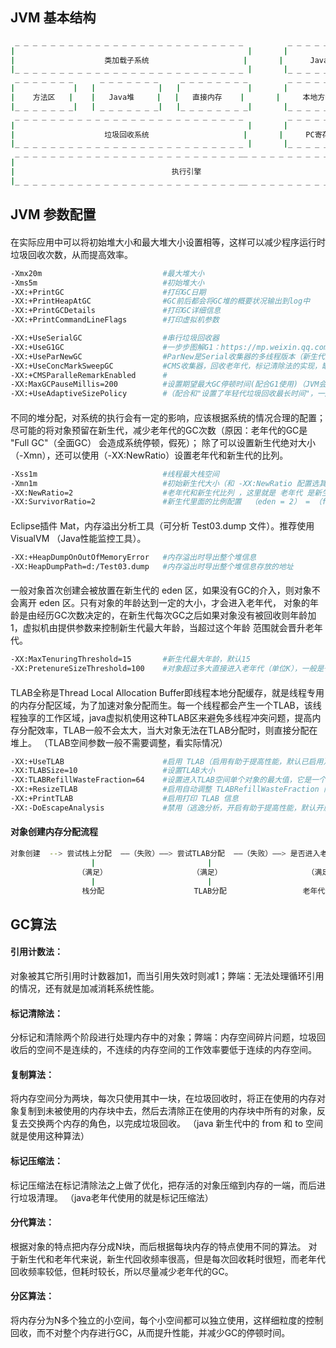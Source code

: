 ## JVM 基本结构
```bash
 _ _ _ _ _ _ _ _ _ _ _ _ _ _ _ _ _ _ _ _ _ _ _ _ _ _          _ _ _ _ _ _ _ _ _ _ 
|                                                    |       |                   |
|                    类加载子系统                     |       |      Java栈       |
|_ _ _ _ _ _ _ _ _ _ _ _ _ _ _ _ _ _ _ _ _ _ _ _ _ _ |       |_ _ _ _ _ _ _ _ _ _|   
 _ _ _ _ _ _ _      _ _ _ _ _ _ _     _ _ _ _ _ _ _ _         _ _ _ _ _ _ _ _ _ _ 
|             |   |              |   |               |       |                   |
|    方法区   |    |   Java堆     |   |   直接内存    |       |     本地方法区     |
|_ _ _ _ _ _ _|   | _ _ _ _ _ _ _|   |_ _ _ _ _ _ _ _|       |_ _ _ _ _ _ _ _ _ _|
 _ _ _ _ _ _ _ _ _ _ _ _ _ _ _ _ _ _ _ _ _ _ _ _ _ _          _ _ _ _ _ _ _ _ _ _ 
|                                                    |       |                   |
|                    垃圾回收系统                     |       |     PC寄存器       |
|_ _ _ _ _ _ _ _ _ _ _ _ _ _ _ _ _ _ _ _ _ _ _ _ _ _ |       |_ _ _ _ _ _ _ _ _ _|
 _ _ _ _ _ _ _ _ _ _ _ _ _ _ _ _ _ _ _ _ _ _ _ _ _ __ _ _ _ _ _ _ _ _ _ _ _ _ _ _ 
|                                                                                |
|                                   执行引擎                                      |
|_ _ _ _ _ _ _ _ _ _ _ _ _ _ _ _ _ _ _ _ _ _ _ _ _ __ _ _ _ _ _ _ _ _ _ _ _ _ _ _|
```
## JVM 参数配置
####
在实际应用中可以将初始堆大小和最大堆大小设置相等，这样可以减少程序运行时垃圾回收次数，从而提高效率。
```bash
-Xmx20m                           #最大堆大小
-Xms5m                            #初始堆大小
-XX:+PrintGC                      #打印GC日期
-XX:+PrintHeapAtGC                #GC前后都会将GC堆的概要状况输出到log中
-XX:+PrintGCDetails               #打印GC详细信息
-XX:+PrintCommandLineFlags        #打印虚拟机参数

-XX:+UseSerialGC                  #串行垃圾回收器
-XX:+UseG1GC                      #一步步图解G1：https://mp.weixin.qq.com/s/ZwlT89vsvD2e0qEuxZto3Q；详解：https://tech.meituan.com/g1.html
-XX:+UseParNewGC                  #ParNew是Serial收集器的多线程版本（新生代并发收集器）。Server模式下默认新生代收集器，除了Serial收集器之外，一般与CMS配个使用
-XX:+UseConcMarkSweepGC           #CMS收集器，回收老年代，标记清除法的实现，缺点：内存空间碎片问题，垃圾回收后的空间不是连续的，当再分配大对象时，因为没有连续的空间分配，会出现Full GC
-XX:+CMSParalleRemarkEnabled      #
-XX:MaxGCPauseMillis=200          #设置期望最大GC停顿时间(配合G1使用)（JVM会尽力实现，但不保证达到），年轻代垃圾回收的最长时间，如果无法满足此时间，JVM会自动调整年轻代大小，以满足此值
-XX:+UseAdaptiveSizePolicy        #（配合和"设置了年轻代垃圾回收最长时间"，一起使用，不兼容CMS）并行收集器会自动选择年轻代区大小和相应的Survivor区比例，以达到目标系统规定的最低相应时间或者收集频率等，此值建议使用并行收集器时，一直打开
```
####
不同的堆分配，对系统的执行会有一定的影响，应该根据系统的情况合理的配置；
 尽可能的将对象预留在新生代，减少老年代的GC次数（原因：老年代的GC是 "Full GC"（全面GC） 会造成系统停顿，假死）；
   除了可以设置新生代绝对大小（-Xmn），还可以使用（-XX:NewRatio）设置老年代和新生代的比列。
```bash
-Xss1m                            #线程最大栈空间
-Xmn1m                            #初始新生代大小（和 -XX:NewRatio 配置选其中一个），新生代的大小影响老年代大小：堆 = 新生代 + 老年代；这个参数对应用GC影响很大（可以减少GC的次数），一般设置为整个堆空间的1/3或1/4
-XX:NewRatio=2                    #老年代和新生代比列 ，这里就是 老年代 是新生代的两倍
-XX:SurvivorRatio=2               #新生代里面的比例配置  （eden = 2） = （form=1） + （to=1）
```
####
Eclipse插件 Mat，内存溢出分析工具（可分析 Test03.dump 文件）。推荐使用  VisualVM （Java性能监控工具）。
```bash
-XX:+HeapDumpOnOutOfMemoryError   #内存溢出时导出整个堆信息
-XX:HeapDumpPath=d:/Test03.dump   #内存溢出时导出整个堆信息存放的地址
```
####
一般对象首次创建会被放置在新生代的 eden 区，如果没有GC的介入，则对象不会离开 eden 区。只有对象的年龄达到一定的大小，才会进入老年代，
对象的年龄是由经历GC次数决定的，在新生代每次GC之后如果对象没有被回收则年龄加1，虚拟机由提供参数来控制新生代最大年龄，当超过这个年龄
范围就会晋升老年代。
```bash
-XX:MaxTenuringThreshold=15       #新生代最大年龄，默认15
-XX:PretenureSizeThreshold=100    #对象超过多大直接进入老年代（单位K），一般是一个新生对象太大而 eden 区装不下，直接进入老年代。（但是要注意TLAB区域优先分配空间，TLAB说明看下面）
```
####
TLAB全称是Thread Local Allocation Buffer即线程本地分配缓存，就是线程专用的内存分配区域，为了加速对象分配而生。每一个线程都会产生一个TLAB，该线程独享的工作区域，java虚拟机使用这种TLAB区来避免多线程冲突问题，提高内存分配效率，TLAB一般不会太大，当大对象无法在TLAB分配时，则直接分配在堆上。
（TLAB空间参数一般不需要调整，看实际情况）
```bash
-XX:+UseTLAB                      #启用 TLAB（启用有助于提高性能，默认已启用）
-XX:TLABSize=10                   #设置TLAB大小
-XX:TLABRefillWasteFraction=64    #设置进入TLAB空间单个对象的最大值，它是一个比例值，默认64，即对象大于整个空间的1/64，则在堆创建对象
-XX:+ResizeTLAB                   #启用自动调整 TLABRefillWasteFraction 阈值
-XX:+PrintTLAB                    #启用打印 TLAB 信息
-XX:-DoEscapeAnalysis             #禁用（逃逸分析，开启有助于提高性能，默认开启），要想打印 TLAB 信息，需禁用
```
#### 对象创建内存分配流程
```bash
对象创建  --> 尝试栈上分配  ——（失败）——> 尝试TLAB分配  ——（失败）——> 是否进入老年代  ——（失败）——> eden分配
                  |                         |                         |
               （满足）                   （满足）                   （满足）         
                  |                         |                         |
                栈分配                    TLAB分配                 老年代分配
```
## GC算法
#### 引用计数法：
对象被其它所引用时计数器加1，而当引用失效时则减1；弊端：无法处理循环引用的情况，还有就是加减消耗系统性能。
#### 标记清除法：
分标记和清除两个阶段进行处理内存中的对象；弊端：内存空间碎片问题，垃圾回收后的空间不是连续的，不连续的内存空间的工作效率要低于连续的内存空间。
#### 复制算法：
将内存空间分为两块，每次只使用其中一块，在垃圾回收时，将正在使用的内存对象复制到未被使用的内存块中去，然后去清除正在使用的内存块中所有的对象，反复去交换两个内存的角色，以完成垃圾回收。
（java 新生代中的  from 和 to 空间就是使用这种算法）
#### 标记压缩法：
标记压缩法在标记清除法之上做了优化，把存活的对象压缩到内存的一端，而后进行垃圾清理。
（java老年代使用的就是标记压缩法）
#### 分代算法：
根据对象的特点把内存分成N块，而后根据每块内存的特点使用不同的算法。
对于新生代和老年代来说，新生代回收频率很高，但是每次回收耗时很短，而老年代回收频率较低，但耗时较长，所以尽量减少老年代的GC。
#### 分区算法：
将内存分为N多个独立的小空间，每个小空间都可以独立使用，这样细粒度的控制回收，而不对整个内存进行GC，从而提升性能，并减少GC的停顿时间。

